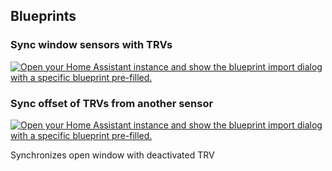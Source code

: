 ## Blueprints

### Sync window sensors with TRVs

[![Open your Home Assistant instance and show the blueprint import dialog with a specific blueprint pre-filled.](https://my.home-assistant.io/badges/blueprint_import.svg)](https://my.home-assistant.io/redirect/blueprint_import/?blueprint_url=https%3A%2F%2Fgithub.com%2Fmarco44%2Fautomations%2Fblob%2Fmain%2FTRV-Windows_Sync.yaml)

### Sync offset of TRVs from another sensor 

[![Open your Home Assistant instance and show the blueprint import dialog with a specific blueprint pre-filled.](https://my.home-assistant.io/badges/blueprint_import.svg)](https://my.home-assistant.io/redirect/blueprint_import/?blueprint_url=https%3A%2F%2Fgithub.com%2Fmarco44%2Fautomations%2Fblob%2Fmain%2Ftrv_calibrator.yaml)


Synchronizes open window with deactivated TRV
